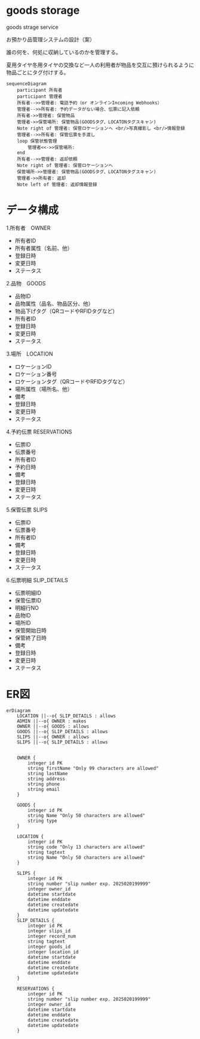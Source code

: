 # goods storage
goods strage service

お預かり品管理システムの設計（案）

誰の何を、何処に収納しているのかを管理する。

夏用タイヤ冬用タイヤの交換など一人の利用者が物品を交互に預けられるように
物品ごとにタグ付けする。

```mermaid
sequenceDiagram
    participant 所有者
    participant 管理者
    所有者-->>管理者: 電話予約（or オンラインIncoming Webhooks）
    管理者-->>所有者: 予約データがない場合、伝票に記入依頼
    所有者->>管理者: 保管物品
    管理者->>保管場所: 保管物品(GOODSタグ、LOCATONタグスキャン)
    Note right of 管理者: 保管ロケーションへ <br/>写真撮影し <br/>情報登録
    管理者-->>所有者: 保管伝票を手渡し
    loop 保管状態管理
        管理者<<->>保管場所: 
    end
    所有者-->>管理者: 返却依頼
    Note right of 管理者: 保管ロケーションへ
    保管場所->>管理者: 保管物品(GOODSタグ、LOCATONタグスキャン)
    管理者->>所有者: 返却
    Note left of 管理者: 返却情報登録
```

# データ構成

1.所有者　OWNER
* 所有者ID
* 所有者属性（名前、他）
* 登録日時
* 変更日時
* ステータス
  
2.品物　GOODS
* 品物ID
* 品物属性（品名、物品区分、他）
* 物品下げタグ（QRコードやRFIDタグなど）
* 所有者ID
* 登録日時
* 変更日時
* ステータス
  
3.場所　LOCATION
* ロケーションID
* ロケーション番号
* ロケーションタグ（QRコードやRFIDタグなど）
* 場所属性（場所名、他）
* 備考
* 登録日時
* 変更日時
* ステータス
  
4.予約伝票 RESERVATIONS
* 伝票ID
* 伝票番号
* 所有者ID
* 予約日時
* 備考
* 登録日時
* 変更日時
* ステータス
  
5.保管伝票 SLIPS
* 伝票ID
* 伝票番号
* 所有者ID
* 備考
* 登録日時
* 変更日時
* ステータス

6.伝票明細 SLIP_DETAILS
* 伝票明細ID
* 保管伝票ID
* 明細行NO
* 品物ID
* 場所ID
* 保管開始日時
* 保管終了日時
* 備考
* 登録日時
* 変更日時
* ステータス

# ER図
```mermaid
erDiagram
    LOCATION ||--o{ SLIP_DETAILS : allows
    ADMIN ||--o{ OWNER : makes
    OWNER ||--o{ GOODS : allows
    GOODS ||--o{ SLIP_DETAILS : allows
    SLIPS ||--o{ OWNER : allows
    SLIPS ||--o{ SLIP_DETAILS : allows

  
    OWNER {
        integer id PK
        string firstName "Only 99 characters are allowed"
        string lastName
        string address
        string phone
        string email
    }

    GOODS {
        integer id PK
        string Name "Only 50 characters are allowed"
        string type
    }
  
    LOCATION {
        integer id PK
        string code "Only 13 characters are allowed"
        string tagtext
        string Name "Only 50 characters are allowed"
    }

    SLIPS {
        integer id PK
        string number "slip number exp. 2025020199999"
        integer owner_id
        datetime startdate
        datetime enddate
        datetime createdate
        datetime updatedate
    }
    SLIP_DETAILS {
        integer id PK
        integer slips_id
        integer record_num
        string tagtext
        integer goods_id
        integer location_id
        datetime startdate
        datetime enddate
        datetime createdate
        datetime updatedate
    }

    RESERVATIONS {
        integer id PK
        string number "slip number exp. 2025020199999"
        integer owner_id
        datetime startdate
        datetime enddate
        datetime createdate
        datetime updatedate
    }
```





